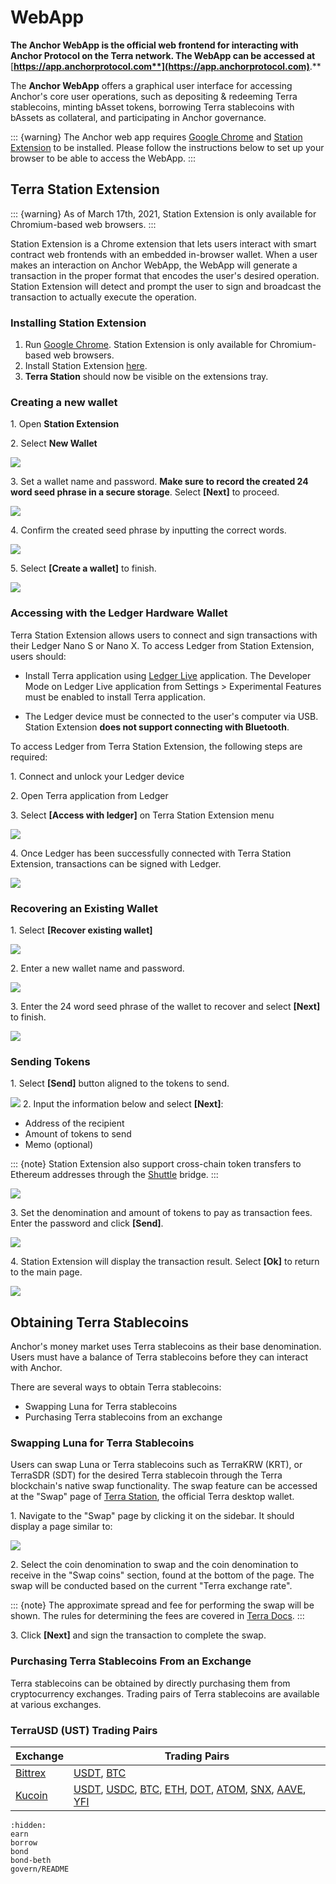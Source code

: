# WebApp

**The Anchor WebApp is the official web frontend for interacting with Anchor Protocol on the Terra network. The WebApp can be accessed at** [**https://app.anchorprotocol.com**](https://app.anchorprotocol.com)**.**

The **Anchor WebApp** offers a graphical user interface for accessing Anchor's core user operations, such as depositing & redeeming Terra stablecoins, minting bAsset tokens, borrowing Terra stablecoins with bAssets as collateral, and participating in Anchor governance.

::: {warning}
The Anchor web app requires [Google Chrome](https://www.google.com/chrome/) and [Station Extension](https://chrome.google.com/webstore/detail/terra-station/aiifbnbfobpmeekipheeijimdpnlpgpp) to be installed. Please follow the instructions below to set up your browser to be able to access the WebApp.
:::

## Terra Station Extension

::: {warning}
As of March 17th, 2021, Station Extension is only available for Chromium-based web browsers.
:::

Station Extension is a Chrome extension that lets users interact with smart contract web frontends with an embedded in-browser wallet. When a user makes an interaction on Anchor WebApp, the WebApp will generate a transaction in the proper format that encodes the user's desired operation. Station Extension will detect and prompt the user to sign and broadcast the transaction to actually execute the operation.

### Installing Station Extension

1. Run [Google Chrome](https://www.google.com/chrome/). Station Extension is only available for Chromium-based web browsers.  &#x20;
2. Install Station Extension [here](https://chrome.google.com/webstore/detail/terra-station/aiifbnbfobpmeekipheeijimdpnlpgpp?hl=en).&#x20;
3. **Terra Station** should now be visible on the extensions tray.&#x20;

### Creating a new wallet

1\. Open **Station Extension**

2\. Select **New Wallet**

![](../../assets/ts-new-wallet.png)

3\. Set a wallet name and password. **Make sure to record the created 24 word seed phrase in a secure storage**. Select **\[Next]** to proceed.

![](../../assets/ts-seed.png)

4\. Confirm the created seed phrase by inputting the correct words.

![](../../assets/ts-confirm.png)

5\. Select **\[Create a wallet]** to finish.

![](../../assets/ts-create.png)



### Accessing with the Ledger Hardware Wallet

Terra Station Extension allows users to connect and sign transactions with their Ledger Nano S or Nano X. To access Ledger from Station Extension, users should:&#x20;

* Install Terra application using [Ledger Live](https://www.ledger.com/ledger-live/download/) application. The Developer Mode on Ledger Live application from Settings > Experimental Features must be enabled to install Terra application.  

* The Ledger device must be connected to the user's computer via USB. Station Extension **does not support connecting with Bluetooth**.

To access Ledger from Terra Station Extension, the following steps are required:&#x20;

1\. Connect and unlock your Ledger device

2\. Open Terra application from Ledger

3\. Select **\[Access with ledger]** on Terra Station Extension menu

![](../../assets/ts-ledger.png)

4\. Once Ledger has been successfully connected with Terra Station Extension, transactions can be signed with Ledger.

![](https://gblobscdn.gitbook.com/assets%2F-MLRzugf7mxc4ryNhTuq%2F-MMsz0hiKUhlI7K6Hu4t%2F-MMt82XaR7Sxw6v-WBj-%2Fimage.png?alt=media\&token=0ae3faab-111c-4d95-b69d-4adee41f877d)



### Recovering an Existing Wallet

1\. Select **\[Recover existing wallet]**

![](../../asset/ts-recover.png)

2\. Enter a new wallet name and password.

![](../../assets/ts-name.png)

3\. Enter the 24 word seed phrase of the wallet to recover and select **\[Next]** to finish.

![](https://gblobscdn.gitbook.com/assets%2F-MLRzugf7mxc4ryNhTuq%2F-MMsCvhqtM-AVYonMZ2s%2F-MMsp341Aiv2HFDiOGsP%2Fimage.png?alt=media\&token=749f32cd-1d34-412b-9af1-486be5057025)

### Sending Tokens

1\. Select **\[Send]** button aligned to the tokens to send.

![](../../assets/ts-send.png)
2\. Input the information below and select **\[Next]**:

* Address of the recipient
* Amount of tokens to send
* Memo (optional)

::: {note}
Station Extension also support cross-chain token transfers to Ethereum addresses through the [Shuttle](https://github.com/terra-project/shuttle) bridge.&#x20;
:::

![](../../assets/send.png)

3\. Set the denomination and amount of tokens to pay as transaction fees. Enter the password and click **\[Send]**.

![](../../assets/ts-send2.png)

4\. Station Extension will display the transaction result. Select **\[Ok]** to return to the main page.&#x20;

![](../../assets/ts-send3.png)

## Obtaining Terra Stablecoins

Anchor's money market uses Terra stablecoins as their base denomination. Users must have a balance of Terra stablecoins before they can interact with Anchor.

There are several ways to obtain Terra stablecoins:

* Swapping Luna for Terra stablecoins
* Purchasing Terra stablecoins from an exchange

### Swapping Luna for Terra Stablecoins

Users can swap Luna or Terra stablecoins such as TerraKRW (KRT), or TerraSDR (SDT) for the desired Terra stablecoin through the Terra blockchain's native swap functionality. The swap feature can be accessed at the "Swap" page of [Terra Station](https://station.terra.money), the official Terra desktop wallet.

1\. Navigate to the "Swap" page by clicking it on the sidebar. It should display a page similar to:

![](../../assets/ts-swap.png)

2\. Select the coin denomination to swap and the coin denomination to receive in the "Swap coins" section, found at the bottom of the page. The swap will be conducted based on the current "Terra exchange rate".

::: {note}
The approximate spread and fee for performing the swap will be shown. The rules for determining the fees are covered in [Terra Docs](https://docs.terra.money).
:::

3\. Click **\[Next]** and sign the transaction to complete the swap.&#x20;



### Purchasing Terra Stablecoins From an Exchange

Terra stablecoins can be obtained by directly purchasing them from cryptocurrency exchanges. Trading pairs of Terra stablecoins are available at various exchanges.

### TerraUSD (UST) Trading Pairs

| Exchange                       | Trading Pairs                                                                                                                                                                                                                                                                                                                                                                           |
| ------------------------------ | --------------------------------------------------------------------------------------------------------------------------------------------------------------------------------------------------------------------------------------------------------------------------------------------------------------------------------------------------------------------------------------- |
| [Bittrex](https://bittrex.com) | [USDT](https://global.bittrex.com/Market/Index?MarketName=USDT-UST), [BTC](https://global.bittrex.com/Market/Index?MarketName=BTC-UST)                                                                                                                                                                                                                                                  |
| [Kucoin](https://kucoin.com)   | [USDT](https://trade.kucoin.com/USDT-UST), [USDC](https://trade.kucoin.com/USDC-UST), [BTC](https://trade.kucoin.com/BTC-UST), [ETH](https://trade.kucoin.com/ETH-UST), [DOT](https://trade.kucoin.com/DOT-UST), [ATOM](https://trade.kucoin.com/ATOM-UST), [SNX](https://trade.kucoin.com/SNX-UST), [AAVE](https://trade.kucoin.com/AAVE-UST), [YFI](https://trade.kucoin.com/YFI-UST) |


```{toctree}
:hidden:
earn
borrow
bond
bond-beth
govern/README
```